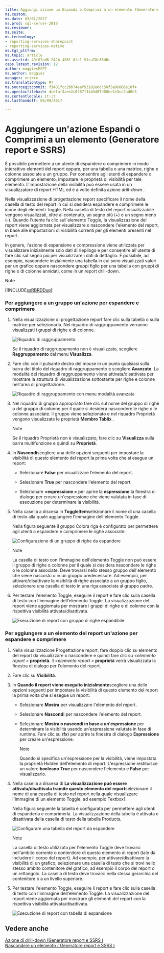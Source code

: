 ```yaml
---
title: Aggiungi azione un Espandi o Comprimi a un elemento (Generatore Report e SSRS) | Documenti Microsoft
ms.custom: 
ms.date: 03/01/2017
ms.prod: sql-server-2016
ms.reviewer: 
ms.suite: 
ms.technology:
- reporting-services-sharepoint
- reporting-services-native
ms.tgt_pltfrm: 
ms.topic: article
ms.assetid: 49f07ad6-242b-4861-8fc1-91ca78c36d6c
caps.latest.revision: 12
author: maggiesMSFT
ms.author: maggies
manager: erikre
ms.translationtype: MT
ms.sourcegitcommit: f3481fcc2bb74eaf93182e6cc58f5a06666e10f4
ms.openlocfilehash: dcd1af4aee2c0267f1443d87d80be1e3cc2ad8b3
ms.contentlocale: it-it
ms.lasthandoff: 08/09/2017

---
```

# <a name="add-an-expand-or-collapse-action-to-an-item-report-builder-and-ssrs"></a>Aggiungere un'azione Espandi o Comprimi a un elemento (Generatore report e SSRS)
  È possibile permettere a un utente di espandere o comprimere in modo interattivo elementi del report oppure, per una tabella o una matrice, righe e colonne associate a un gruppo. Per consentire agli utenti di espandere o comprimere un elemento, impostare le proprietà di visibilità per tale elemento. L'impostazione della visibilità può essere usata in un visualizzatore di report HTML ed è a volte definita azione *drill-down* .  
  
 Nella visualizzazione di progettazione report specificare il nome della casella di testo del report in cui si desidera espandere e comprimere le icone degli elementi Toggle. Nella casella di testo del report visualizzabile vengono visualizzati, oltre al contenuto, un segno più (+) o un segno meno (-). Quando l'utente fa clic sull'elemento Toggle, la visualizzazione del report viene aggiornata per visualizzare o nascondere l'elemento del report, in base alle impostazioni di visibilità correnti per gli elementi presenti nel report.  
  
 In genere, l'azione di espansione e compressione viene utilizzata per visualizzare inizialmente solo dati di riepilogo e per consentire all'utente di fare clic sul segno più per visualizzare i dati di dettaglio. È possibile, ad esempio, nascondere inizialmente una tabella in cui sono visualizzati valori per un grafico oppure nascondere gruppi figlio per una tabella con gruppi di righe o di colonne annidati, come in un report drill-down.  
  
> [!NOTE]  
>  [!INCLUDE[ssRBRDDup](../../includes/ssrbrddup-md.md)]  
  
### <a name="to-add-expand-and-collapse-action-to-a-group"></a>Per aggiungere a un gruppo un'azione per espandere e comprimere  
  
1.  Nella visualizzazione di progettazione report fare clic sulla tabella o sulla matrice per selezionarla. Nel riquadro di raggruppamento verranno visualizzati i gruppi di righe e di colonne.  
  
     ![Riquadro di raggruppamento](../../reporting-services/report-design/media/groupingpane.png "riquadro di raggruppamento")  
  
     Se il riquadro di raggruppamento non è visualizzato, scegliere **Raggruppamento** dal menu **Visualizza**.  
  
2.  Fare clic con il pulsante destro del mouse in un punto qualsiasi sulla barra del titolo del riquadro di raggruppamento e scegliere **Avanzate**. La modalità del riquadro di raggruppamento viene attivata/disattivata per mostrare la struttura di visualizzazione sottostante per righe e colonne nell'area di progettazione.  
  
     ![Riquadro di raggruppamento con menu modalità avanzata](../../reporting-services/report-design/media/groupingpane-advancedmode.png "riquadro di raggruppamento con menu modalità avanzata")  
  
3.  Nel riquadro di gruppo appropriato fare clic sul nome del gruppo di righe o del gruppo di colonne per il quale si desidera nascondere le righe o le colonne associate. Il gruppo viene selezionato e nel riquadro Proprietà vengono visualizzate le proprietà **Membro Tablix** .  
  
    > [!NOTE]  
    >  Se il riquadro Proprietà non è visualizzato, fare clic su **Visualizza** sulla barra multifunzione e quindi su **Proprietà**.  
  
4.  In **Nascondi**scegliere una delle opzioni seguenti per impostare la visibilità di questo elemento del report la prima volta che si esegue un report:  
  
    -   Selezionare **False** per visualizzare l'elemento del report.  
  
    -   Selezionare **True** per nascondere l'elemento del report.  
  
    -   Selezionare  **\<espressione >** per aprire la **espressione** la finestra di dialogo per creare un'espressione che viene valutata in fase di esecuzione per determinare la visibilità.  
  
5.  Nella casella a discesa in **ToggleItem**selezionare il nome di una casella di testo alla quale aggiungere l'immagine dell'elemento Toggle.  
  
     Nella figura seguente il gruppo Colora riga è configurato per permettere agli utenti a espandere e comprimere le righe associate.  
  
     ![Configurazione di un gruppo di righe da espandere](../../reporting-services/report-design/media/expandcollapse-confighiddentoggleitemwithnumbers.png "la configurazione di un gruppo di righe da espandere")  
  
    > [!NOTE]  
    >  La casella di testo con l'immagine dell'elemento Toggle non può essere il gruppo di righe o colonne per il quale si desidera nascondere le righe o le colonne associate. Deve trovarsi nello stesso gruppo dell'elemento che viene nascosto o in un gruppo predecessore. Ad esempio, per attivare/disattivare la visibilità di righe associate a un gruppo figlio, selezionare una casella di testo in una riga associata al gruppo padre.  
  
6.  Per testare l'elemento Toggle, eseguire il report e fare clic sulla casella di testo con l'immagine dell'elemento Toggle. La visualizzazione del report viene aggiornata per mostrare i gruppi di righe e di colonne con la rispettiva visibilità attivata/disattivata.  
  
     ![Esecuzione di report con gruppo di righe espandibile](../../reporting-services/report-design/media/expandcollapse-runreport-rowgroup.png "esecuzione di report con gruppo di righe espandibile")  
  
### <a name="to-add-expand-and-collapse-action-to-a-report-item"></a>Per aggiungere a un elemento del report un'azione per espandere e comprimere  
  
1.  Nella visualizzazione Progettazione report, fare doppio clic su elemento del report da visualizzare o nascondere e quindi fare clic su  *\<elemento report >* **proprietà**. Il  *\<elemento report >* **proprietà** verrà visualizzata la finestra di dialogo per l'elemento del report.  
  
2.  Fare clic su **Visibilità**.  
  
3.  In **Quando il report viene eseguito inizialmente**scegliere una delle opzioni seguenti per impostare la visibilità di questo elemento del report la prima volta che si esegue un report:  
  
    -   Selezionare **Mostra** per visualizzare l'elemento del report.  
  
    -   Selezionare **Nascondi** per nascondere l'elemento del report.  
  
    -   Selezionare **Mostra o nascondi in base a un'espressione** per determinare la visibilità usando un'espressione valutata in fase di runtime. Fare clic su (**fx**) per aprire la finestra di dialogo **Espressione** per creare un'espressione.  
  
        > [!NOTE]  
        >  Quando si specifica un'espressione per la visibilità, viene impostata la proprietà Hidden dell'elemento di report. L'espressione restituisce un valore **booleano** **True** per nascondere l'elemento e **False** per visualizzarlo.  
  
4.  Nella casella a discesa di **La visualizzazione può essere attivata/disattivata tramite questo elemento del report**selezionare il nome di una casella di testo nel report nella quale visualizzare l'immagine di un elemento Toggle, ad esempio Textbox1.  
  
     Nella figura seguente la tabella è configurata per permettere agli utenti di espanderla e comprimerla. La visualizzazione della tabella è attivata e disattivata dalla casella di testo della tabella Products.  
  
     ![Configurare una tabella del report da espandere](../../reporting-services/report-design/media/expandcollapse-reporttable.png "configurare una tabella del report da espandere")  
  
    > [!NOTE]  
    >  La casella di testo utilizzata per l'elemento Toggle deve trovarsi nell'ambito corrente o contenitore di questo elemento di report (tale da includere il corpo del report). Ad esempio, per attivare/disattivare la visibilità di un grafico, selezionare una casella di testo che si trovi nello stesso ambito contenitore del grafico, ad esempio il corpo del report o un rettangolo. La casella di testo deve trovarsi nella stessa gerarchia del contenitore o a un livello superiore.  
  
5.  Per testare l'elemento Toggle, eseguire il report e fare clic sulla casella di testo con l'immagine dell'elemento Toggle. La visualizzazione del report viene aggiornata per mostrare gli elementi del report con la rispettiva visibilità attivata/disattivata.  
  
     ![Esecuzione di report con tabella di espansione](../../reporting-services/report-design/media/expandcollapse-runreport-reporttable.png "esecuzione di report con tabella di espansione")  
  
## <a name="see-also"></a>Vedere anche  
 [Azione di drill-down &#40;Generatore report e SSRS &#41;](../../reporting-services/report-design/drilldown-action-report-builder-and-ssrs.md)   
 [Nascondere un elemento &#40; Generatore report e SSRS &#41;](../../reporting-services/report-builder/hide-an-item-report-builder-and-ssrs.md)  
  
  
